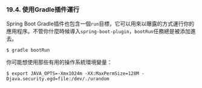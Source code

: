 ### 19.4. 使用Gradle插件運行

Spring Boot Gradle插件也包含一個`run`目標，它可以用來以曝露的方式運行你的應用程序。不管你什麼時候導入`spring-boot-plugin`，`bootRun`任務總是被添加進去。
```shell
$ gradle bootRun
```
你可能想使用那些有用的操作系統環境變量：
```shell
$ export JAVA_OPTS=-Xmx1024m -XX:MaxPermSize=128M -Djava.security.egd=file:/dev/./urandom
```
